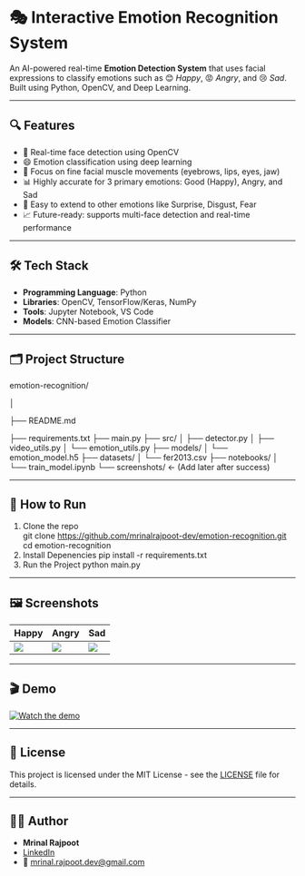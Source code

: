 # 🎭 Interactive Emotion Recognition System

An AI-powered real-time **Emotion Detection System** that uses facial expressions to classify emotions such as 😊 *Happy*, 😡 *Angry*, and 😢 *Sad*. Built using Python, OpenCV, and Deep Learning.

---

## 🔍 Features

- 🎥 Real-time face detection using OpenCV  
- 😄 Emotion classification using deep learning  
- 🎯 Focus on fine facial muscle movements (eyebrows, lips, eyes, jaw)  
- 📊 Highly accurate for 3 primary emotions: Good (Happy), Angry, and Sad  
- 🧠 Easy to extend to other emotions like Surprise, Disgust, Fear  
- 📈 Future-ready: supports multi-face detection and real-time performance

---

## 🛠️ Tech Stack

- **Programming Language**: Python  
- **Libraries**: OpenCV, TensorFlow/Keras, NumPy  
- **Tools**: Jupyter Notebook, VS Code  
- **Models**: CNN-based Emotion Classifier

---

## 🗂️ Project Structure

emotion-recognition/

│

├── README.md

├── requirements.txt
├── main.py
├── src/
│   ├── detector.py
│   ├── video_utils.py
│   └── emotion_utils.py
├── models/
│   └── emotion_model.h5
├── datasets/
│   └── fer2013.csv
├── notebooks/
│   └── train_model.ipynb
└── screenshots/  ← (Add later after success)

---


## 🚀 How to Run

1. Clone the repo  
   git clone https://github.com/mrinalrajpoot-dev/emotion-recognition.git
   cd emotion-recognition
2. Install Depenencies
   pip install -r requirements.txt
3. Run the Project
   python main.py

---

## 🖼️ Screenshots

| Happy | Angry | Sad |
|-------|-------|-----|
| ![](screenshots/happy.png) | ![](screenshots/angry.png) | ![](screenshots/sad.png) |

---

## 🎬 Demo

[![Watch the demo](https://img.youtube.com/vi/YOUR_VIDEO_ID/0.jpg)](https://www.youtube.com/watch?v=YOUR_VIDEO_ID)

---

## 📄 License

This project is licensed under the MIT License - see the [LICENSE](LICENSE) file for details.

---

## 👨‍💻 Author

- **Mrinal Rajpoot**  
- [LinkedIn](https://www.linkedin.com/in/mrinal-rajput-38606a247)  
- 📧 mrinal.rajpoot.dev@gmail.com  






